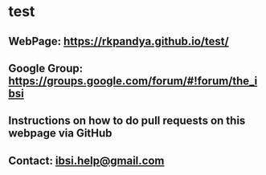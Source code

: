 # test

## WebPage: https://rkpandya.github.io/test/

## Google Group: https://groups.google.com/forum/#!forum/the_ibsi

## Instructions on how to do pull requests on this webpage via GitHub

## Contact: ibsi.help@gmail.com





